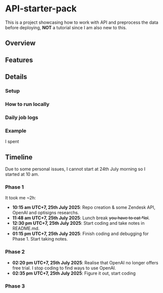 # API-starter-pack
This is a project showcasing how to work with API and preprocess the data before deploying, **NOT** a tutorial since I am also new to this.

## Overview

## Features

## Details
### Setup

### How to run locally

### Daily job logs

### Example

I spent 

## Timeline
Due to some personal issues, I cannot start at 24th July morning so I started at 10 am.

### Phase 1

It took me ~2h:
- **10:15 am UTC+7, 25th July 2025**: Repo creation & some Zendesk API, OpenAI and optisigns researchs.
- **11:48 am UTC+7, 25th July 2025**: Lunch break ~~you have to eat *lol~~.
- **12:30 pm UTC+7, 25th July 2025**: Start coding and take notes in README.md.
- **01:15 pm UTC+7, 25th July 2025**: Finish coding and debugging for Phase 1. Start taking notes.

### Phase 2
- **02:20 pm UTC+7, 25th July 2025**: Realise that OpenAI no longer offers free trial. I stop coding to find ways to use OpenAI.
- **02:35 pm UTC+7, 25th July 2025**: Figure it out, start coding


### Phase 3